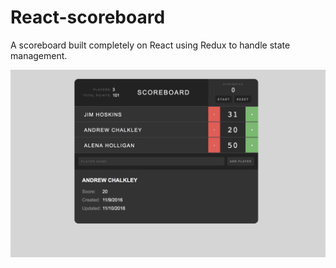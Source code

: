 # React-scoreboard

A scoreboard built completely on React using Redux to handle state management.

![This is the scoreboard page](https://github.com/rickysychan/React-redux-scoreboard/blob/master/imgs/scoreboard.png)
